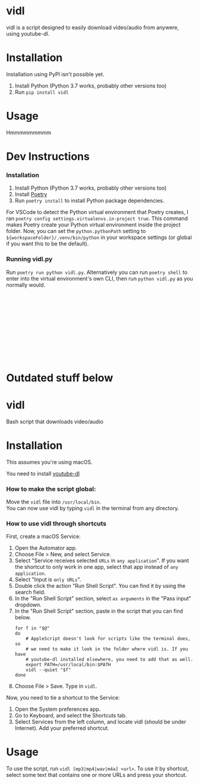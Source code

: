 # vidl
vidl is a script designed to easily download video/audio from anywere, using youtube-dl.

# Installation
Installation using PyPI isn't possible yet.
1. Install Python (Python 3.7 works, probably other versions too)
2. Run `pip install vidl`

# Usage
Hmmmmmmmmm

# Dev Instructions
### Installation
1. Install Python (Python 3.7 works, probably other versions too)
2. Install [Poetry](https://poetry.eustace.io)
3. Run `poetry install` to install Python package dependencies.

For VSCode to detect the Python virtual environment that Poetry creates, I ran `poetry config settings.virtualenvs.in-project true`. This command makes Poetry create your Python virtual environment inside the project folder. Now, you can set the `python.pythonPath` setting to `${workspaceFolder}/.venv/bin/python` in your workspace settings (or global if you want this to be the default).

### Running vidl.py
Run `poetry run python vidl.py`. Alternatively you can run `poetry shell` to enter into the virtual environment's own CLI, then run `python vidl.py` as you normally would.


<p>&nbsp;</p>
<p>&nbsp;</p>
<p>&nbsp;</p>
<p>&nbsp;</p>
<p>&nbsp;</p>
<p>&nbsp;</p>


# Outdated stuff below

# vidl
Bash script that downloads video/audio

# Installation
This assumes you're using macOS.

You need to install [youtube-dl](https://rg3.github.io/youtube-dl/download.html)

### How to make the script global:  
Move the `vidl` file into `/usr/local/bin`.  
You can now use vidl by typing `vidl` in the terminal from any directory.

### How to use vidl through shortcuts
First, create a macOS Service:
1. Open the Automator app.
2. Choose File > New, and select Service.
3. Select "Service receives selected `URLs` in `any application`". If you want the shortcut to only work in one app, select that app instead of `any application`.
4. Select "Input is `only URLs`".
5. Double click the action "Run Shell Script". You can find it by using the search field.
6. In the "Run Shell Script" section, select `as arguments` in the "Pass input" dropdown.
7. In the "Run Shell Script" section, paste in the script that you can find below.
    ```
    for f in "$@"
    do
        # AppleScript doesn't look for scripts like the terminal does, so
        # we need to make it look in the folder where vidl is. If you have
        # youtube-dl installed elsewhere, you need to add that as well.
        export PATH=/usr/local/bin:$PATH
        vidl --quiet "$f"
    done
    ```
8. Choose File > Save. Type in `vidl`.

Now, you need to tie a shortcut to the Service:
1. Open the System preferences app.
2. Go to Keyboard, and select the Shortcuts tab.
3. Select Services from the left column, and locate vidl (should be under Internet). Add your preferred shortcut.

# Usage
To use the script, run `vidl [mp3|mp4|wav|m4a] <url>`.
To use it by shortcut, select some text that contains one or more URLs and press your shortcut.
